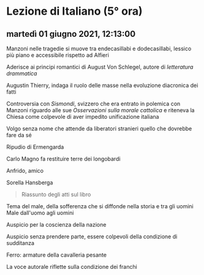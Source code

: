 

# Lezione di Italiano (5° ora)

## martedì 01 giugno 2021, 12:13:00

Manzoni nelle tragedie si muove tra endecasillabi e dodecasillabi, lessico più piano e accessibile rispetto ad Alfieri

Aderisce ai principi romantici di August Von Schlegel, autore di *letteratura drammatica*

Augustin Thierry, indaga il ruolo delle masse nella evoluzione diacronica dei fatti

Controversia con *Sismondi*, svizzero che era entrato in polemica con Manzoni riguardo alle sue *Osservazioni sulla morale cattolica* e riteneva la Chiesa come colpevole di aver impedito unificazione italiana

Volgo senza nome che attende da liberatori stranieri quello che dovrebbe fare da sé

Ripudio di Ermengarda

Carlo Magno fa restituire terre dei longobardi

Anfrido, amico

Sorella Hansberga

> Riassunto degli atti sul libro


Tema del male, della sofferenza che si diffonde nella storia e tra gli uomini
Male dall'uomo agli uomini

Auspicio per la coscienza della nazione

Auspicio senza prendere parte, essere colpevoli della condizione di sudditanza

Ferro: armature della cavalleria pesante

La voce autorale riflette sulla condizione dei franchi
<!--stackedit_data:
eyJoaXN0b3J5IjpbLTE3Njc3NjMyMzIsMjA1MTQ5OTMwNSwtMj
g1NjQwNjQxLDkzMjIxNTYxOCwxNDY3ODA2NjA0XX0=
-->